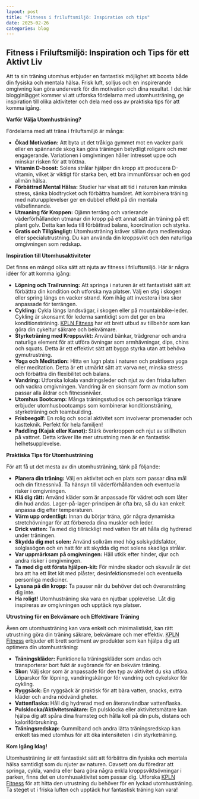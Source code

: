 ```yaml
---
layout: post
title: "Fitness i friluftsmiljö: Inspiration och tips"
date: 2025-02-26
categories: blog
---
```


## Fitness i Friluftsmiljö: Inspiration och Tips för ett Aktivt Liv

Att ta sin träning utomhus erbjuder en fantastisk möjlighet att boosta både din fysiska och mentala hälsa. Frisk luft, solljus och en inspirerande omgivning kan göra underverk för din motivation och dina resultat. I det här blogginlägget kommer vi att utforska fördelarna med utomhusträning, ge inspiration till olika aktiviteter och dela med oss av praktiska tips för att komma igång.

**Varför Välja Utomhusträning?**

Fördelarna med att träna i friluftsmiljö är många:

*   **Ökad Motivation:** Att byta ut det tråkiga gymmet mot en vacker park eller en spännande skog kan göra träningen betydligt roligare och mer engagerande. Variationen i omgivningen håller intresset uppe och minskar risken för att tröttna.
*   **Vitamin D-boost:** Solens strålar hjälper din kropp att producera D-vitamin, vilket är viktigt för starka ben, ett bra immunförsvar och en god allmän hälsa.
*   **Förbättrad Mental Hälsa:** Studier har visat att tid i naturen kan minska stress, sänka blodtrycket och förbättra humöret. Att kombinera träning med naturupplevelser ger en dubbel effekt på din mentala välbefinnande.
*   **Utmaning för Kroppen:** Ojämn terräng och varierande väderförhållanden utmanar din kropp på ett annat sätt än träning på ett plant golv. Detta kan leda till förbättrad balans, koordination och styrka.
*   **Gratis och Tillgängligt:** Utomhusträning kräver sällan dyra medlemskap eller specialutrustning. Du kan använda din kroppsvikt och den naturliga omgivningen som redskap.

**Inspiration till Utomhusaktiviteter**

Det finns en mängd olika sätt att njuta av fitness i friluftsmiljö. Här är några idéer för att komma igång:

*   **Löpning och Trailrunning:** Att springa i naturen är ett fantastiskt sätt att förbättra din kondition och utforska nya platser. Välj en stig i skogen eller spring längs en vacker strand. Kom ihåg att investera i bra skor anpassade för terrängen.
*   **Cykling:** Cykla längs landsvägar, i skogen eller på mountainbike-leder. Cykling är skonsamt för lederna samtidigt som det ger en bra konditionsträning. [KPLN Fitness](https://www.kpln.se/category/fitness) har ett brett utbud av tillbehör som kan göra din cykeltur säkrare och bekvämare.
*   **Styrketräning med Kroppsvikt:** Använd bänkar, trädgrenar och andra naturliga element för att utföra övningar som armhävningar, dips, chins och squats. Detta är ett effektivt sätt att bygga styrka utan att behöva gymutrustning.
*   **Yoga och Meditation:** Hitta en lugn plats i naturen och praktisera yoga eller meditation. Detta är ett utmärkt sätt att varva ner, minska stress och förbättra din flexibilitet och balans.
*   **Vandring:** Utforska lokala vandringsleder och njut av den friska luften och vackra omgivningen. Vandring är en skonsam form av motion som passar alla åldrar och fitnessnivåer.
*   **Utomhus Bootcamp:** Många träningsstudios och personliga tränare erbjuder utomhusbootcamps som kombinerar konditionsträning, styrketräning och teambuilding.
*   **Frisbeegolf:** En rolig och social aktivitet som involverar promenader och kastteknik. Perfekt för hela familjen!
*   **Paddling (Kajak eller Kanot):** Stärk överkroppen och njut av stillheten på vattnet. Detta kräver lite mer utrustning men är en fantastisk helhetsupplevelse.

**Praktiska Tips för Utomhusträning**

För att få ut det mesta av din utomhusträning, tänk på följande:

*   **Planera din träning:** Välj en aktivitet och en plats som passar dina mål och din fitnessnivå. Ta hänsyn till väderförhållanden och eventuella risker i omgivningen.
*   **Klä dig rätt:** Använd kläder som är anpassade för vädret och som låter din hud andas. Lager-på-lager-principen är ofta bra, så du kan enkelt anpassa dig efter temperaturen.
*   **Värm upp ordentligt:** Innan du börjar träna, gör några dynamiska stretchövningar för att förbereda dina muskler och leder.
*   **Drick vatten:** Ta med dig tillräckligt med vatten för att hålla dig hydrerad under träningen.
*   **Skydda dig mot solen:** Använd solkräm med hög solskyddsfaktor, solglasögon och en hatt för att skydda dig mot solens skadliga strålar.
*   **Var uppmärksam på omgivningen:** Håll utkik efter hinder, djur och andra risker i omgivningen.
*   **Ta med dig ett första hjälpen-kit:** För mindre skador och skavsår är det bra att ha ett litet kit med plåster, desinfektionsmedel och eventuella personliga mediciner.
*   **Lyssna på din kropp:** Ta pauser när du behöver det och överansträng dig inte.
*   **Ha roligt!** Utomhusträning ska vara en njutbar upplevelse. Låt dig inspireras av omgivningen och upptäck nya platser.

**Utrustning för en Bekvämare och Effektivare Träning**

Även om utomhusträning kan vara enkelt och minimalistiskt, kan rätt utrustning göra din träning säkrare, bekvämare och mer effektiv. [KPLN Fitness](https://www.kpln.se/category/fitness) erbjuder ett brett sortiment av produkter som kan hjälpa dig att optimera din utomhusträning:

*   **Träningskläder:** Funktionella träningskläder som andas och transporterar bort fukt är avgörande för en bekväm träning.
*   **Skor:** Välj skor som är anpassade för den typ av aktivitet du ska utföra. Löparskor för löpning, vandringskängor för vandring och cykelskor för cykling.
*   **Ryggsäck:** En ryggsäck är praktisk för att bära vatten, snacks, extra kläder och andra nödvändigheter.
*   **Vattenflaska:** Håll dig hydrerad med en återanvändbar vattenflaska.
*   **Pulsklocka/Aktivitetsmätare:** En pulsklocka eller aktivitetsmätare kan hjälpa dig att spåra dina framsteg och hålla koll på din puls, distans och kaloriförbrukning.
*   **Träningsredskap:** Gummiband och andra lätta träningsredskap kan enkelt tas med utomhus för att öka intensiteten i din styrketräning.

**Kom Igång Idag!**

Utomhusträning är ett fantastiskt sätt att förbättra din fysiska och mentala hälsa samtidigt som du njuter av naturen. Oavsett om du föredrar att springa, cykla, vandra eller bara göra några enkla kroppsviktsövningar i parken, finns det en utomhusaktivitet som passar dig. Utforska [KPLN Fitness](https://www.kpln.se/category/fitness) för att hitta den utrustning du behöver för en lyckad utomhusträning. Ta steget ut i friska luften och upptäck hur fantastisk träning kan vara!
